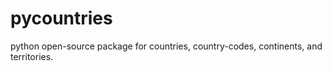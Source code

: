 # pycountries
python open-source package for countries, country-codes, continents, and territories.
